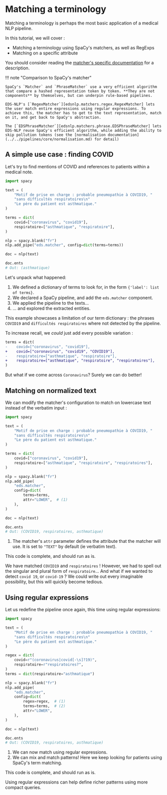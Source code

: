 # Matching a terminology

Matching a terminology is perhaps the most basic application of a medical NLP pipeline.

In this tutorial, we will cover :

- Matching a terminology using SpaCy's matchers, as well as RegExps
- Matching on a specific attribute

You should consider reading the [matcher's specific documentation](../../pipelines/core/matcher.md) for a description.

!!! note "Comparison to SpaCy's matcher"

    SpaCy's `Matcher` and `PhraseMatcher` use a very efficient algorithm that compare a hashed representation token by token. **They are not components** by themselves, but can underpin rule-based pipelines.

    EDS-NLP's [`RegexMatcher`][edsnlp.matchers.regex.RegexMatcher] lets the user match entire expressions using regular expressions. To achieve this, the matcher has to get to the text representation, match on it, and get back to SpaCy's abstraction.

    The [`EDSPhraseMatcher`][edsnlp.matchers.phrase.EDSPhraseMatcher] lets EDS-NLP reuse SpaCy's efficient algorithm, while adding the ability to skip pollution tokens (see the [normalisation documentation](../../pipelines/core/normalisation.md) for detail)

## A simple use case : finding COVID

Let's try to find mentions of COVID and references to patients within a medical note.

```python
import spacy

text = (
    "Motif de prise en charge : probable pneumopathie à COVID19, "
    "sans difficultés respiratoires\n"
    "Le père du patient est asthmatique."
)

terms = dict(
    covid=["coronavirus", "covid19"],
    respiratoire=["asthmatique", "respiratoire"],
)

nlp = spacy.blank("fr")
nlp.add_pipe("eds.matcher", config=dict(terms=terms))

doc = nlp(text)

doc.ents
# Out: (asthmatique)
```

Let's unpack what happened:

1. We defined a dictionary of terms to look for, in the form `{'label': list of terms}`.
2. We declared a SpaCy pipeline, and add the `eds.matcher` component.
3. We applied the pipeline to the texts...
4. ... and explored the extracted entities.

This example showcases a limitation of our term dictionary : the phrases `COVID19` and `difficultés respiratoires` where not detected by the pipeline.

To increase recall, we _could_ just add every possible variation :

```diff
terms = dict(
-    covid=["coronavirus", "covid19"],
+    covid=["coronavirus", "covid19", "COVID19"],
-    respiratoire=["asthmatique", "respiratoire"],
+    respiratoire=["asthmatique", "respiratoire", "respiratoires"],
)
```

But what if we come across `Coronavirus`? Surely we can do better!

## Matching on normalized text

We can modify the matcher's configuration to match on lowercase text instead of the verbatim input :

```python
import spacy

text = (
    "Motif de prise en charge : probable pneumopathie à COVID19, "
    "sans difficultés respiratoires\n"
    "Le père du patient est asthmatique."
)

terms = dict(
    covid=["coronavirus", "covid19"],
    respiratoire=["asthmatique", "respiratoire", "respiratoires"],
)

nlp = spacy.blank("fr")
nlp.add_pipe(
    "eds.matcher",
    config=dict(
        terms=terms,
        attr="LOWER",  # (1)
    ),
)

doc = nlp(text)

doc.ents
# Out: (COVID19, respiratoires, asthmatique)
```

1. The matcher's `attr` parameter defines the attribute that the matcher will use. It is set to `"TEXT"` by default (ie verbatim text).

This code is complete, and should run as is.

We have matched `COVID19` and `respiratoires` ! However, we had to spell out the singular and plural form of `respiratoire`... And what if we wanted to detect `covid 19`, or `covid-19` ? We could write out every imaginable possibility, but this will quickly become tedious.

## Using regular expressions

Let us redefine the pipeline once again, this time using regular expressions:

```python
import spacy

text = (
    "Motif de prise en charge : probable pneumopathie à COVID19, "
    "sans difficultés respiratoires\n"
    "Le père du patient est asthmatique."
)

regex = dict(
    covid=r"(coronavirus|covid[-\s]?19)",
    respiratoire=r"respiratoires?",
)
terms = dict(respiratoire="asthmatique")

nlp = spacy.blank("fr")
nlp.add_pipe(
    "eds.matcher",
    config=dict(
        regex=regex,  # (1)
        terms=terms,  # (2)
        attr="LOWER",
    ),
)

doc = nlp(text)

doc.ents
# Out: (COVID19, respiratoires, asthmatique)
```

1. We can now match using regular expressions.
2. We can mix and match patterns! Here we keep looking for patients using SpaCy's term matching.

This code is complete, and should run as is.

Using regular expressions can help define richer patterns using more compact queries.
